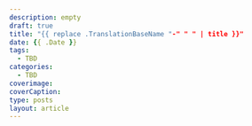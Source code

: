 ```yaml
---
description: empty
draft: true
title: "{{ replace .TranslationBaseName "-" " " | title }}"
date: {{ .Date }}
tags:
  - TBD
categories:
  - TBD
coverimage:
coverCaption:
type: posts
layout: article
---
```

